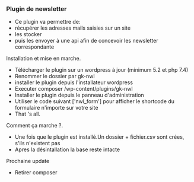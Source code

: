 ### Plugin de newsletter

   - Ce plugin va permettre de:
   - récupérer les adresses mails saisies sur un site
   - les stocker 
   - puis les envoyer à une api afin de concevoir les newsletter correspondante
 
Installation et mise en marche.
   - Télécharger le plugin sur un wordpress à jour (minimum 5.2 et php 7.4)
   - Renommer le dossier par gk-nwl
   - installer le plugin depuis l'installateur wordpress
   - Executer composer /wp-content/plugins/gk-nwl
   - Installer le plugin depuis le panneau d'administration
   - Utiliser le code suivant ['nwl_form'] pour afficher le shortcode du formulaire n'importe 
   sur votre site
   - That 's all. 

Comment ça marche ?.
   - Une fois que le plugin est installé.Un dossier + fichier.csv sont crées, s'ils n'existent pas
   - Apres la désintallation la base reste intacte
   
Prochaine update 
   - Retirer composer 
